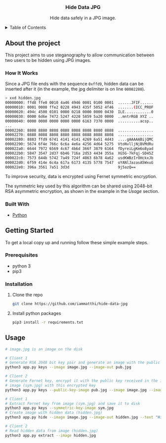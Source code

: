 <!-- PROJECT LOGO -->
<br />
<div align="center">
  <h3 align="center">Hide Data JPG</h3>

  <p align="center">
    Hide data safely in a JPG image.
  </p>
</div>

<!-- TABLE OF CONTENTS -->
<details>
  <summary>Table of Contents</summary>
  <ol>
    <li>
      <a href="#about-the-project">About The Project</a>
      <ul>
        <li><a href="#how-it-works">How It Works</a></li>
        <li><a href="#built-with">Built With</a></li>
      </ul>
    </li>
    <li>
      <a href="#getting-started">Getting Started</a>
      <ul>
        <li><a href="#prerequisites">Prerequisites</a></li>
        <li><a href="#installation">Installation</a></li>
      </ul>
    </li>
    <li><a href="#usage">Usage</a></li>
  </ol>
</details>

<!-- ABOUT THE PROJECT -->

## About the project

This project aims to use steganography to allow communication between two users to be hidden using JPG images.

### How It Works

Since a JPG file ends with the sequence `0xffd9`, hidden data can be inserted after it (in the example, the jpg delimiter is on line `00002280`).

```sh
> xxd hidden.jpg
00000000: ffd8 ffe0 0010 4a46 4946 0001 0100 0001  ......JFIF......
00000010: 0001 0000 ffe2 0228 4943 435f 5052 4f46  .......(ICC_PROF
00000020: 494c 4500 0101 0000 0218 0000 0000 0430  ILE............0
00000030: 0000 6d6e 7472 5247 4220 5859 5a20 0000  ..mntrRGB XYZ ..
00000040: 0000 0000 0000 0000 0000 6163 7370 0000  ..........acsp..
...
00002260: 8808 8880 8888 0888 8088 8808 8880 8888  ................
00002270: 0888 8088 8808 8880 8888 0888 8088 8808  ................
00002280: 8883 ffd9 6741 4141 4141 4269 6a51 4d43  ....gAAAAABijQMC
00002290: 5674 6f4e 766c 6c6a 4e6a 4256 4d64 5275  VtoNvlljNjBVMdRu
000022a0: 6644 7972 6569 4c67 4b6d 366f 3879 6164  fDyreiLgKm6o8yad
000022b0: 5847 3547 2d37 6b46 716a 2d53 4434 355a  XG5G-7kFqj-SD45Z
000022c0: 7573 644b 5742 7a49 724f 4863 6b78 4a62  usdKWBzIrOHckxJb
000022d0: 6f59 414e 6c4a 617a 6173 4135 5778 7547  oYANlJazasA5WxuG
000022e0: 396a 3561 7a51 3d3d                      9j5azQ==
```

To improve security, data is encrypted using Fernet symmetric encryption.

The symmetric key used by this algorithm can be shared using 2048-bit RSA asymmetric encryption, as shown in the example in the _Usage_ section.

### Built With

- [Python](https://www.python.org/)

<!-- GETTING STARTED -->

## Getting Started

To get a local copy up and running follow these simple example steps.

### Prerequisites

- python 3
- pip3

### Installation

1. Clone the repo
   ```sh
   git clone https://github.com/iammatthi/hide-data-jpg
   ```
2. Install python packages
   ```sh
   pip3 install -r requirements.txt
   ```

<!-- USAGE EXAMPLES -->

## Usage

```sh
# image.jpg is an image on the disk

# Client 1
# Generate RSA 2048 bit key pair and generate an image with the public key hidden (pub.jpg)
python3 app.py keys --image image.jpg --image-out pub.jpg

# Client 2
# Generate Fernet key, encrypt it with the public key received in the image (pub.jpg) and generate
# image (sym.jpg) with this encrypted key
python3 app.py keys --public-key-image pub.jpg --image image.jpg --image-out sym.jpg

# Client 1
# Extract Fernet key from image (sym.jpg) and save it to disk
python3 app.py keys --symmetric-key-image sym.jpg
# Create image with hidden data (hidden.jpg)
python3 app.py hide --image image.jpg --image-out hidden.jpg --text "Hi! How are you?"

# Client 2
# Read hidden data from image (hidden.jpg)
python3 app.py extract --image hidden.jpg
```
